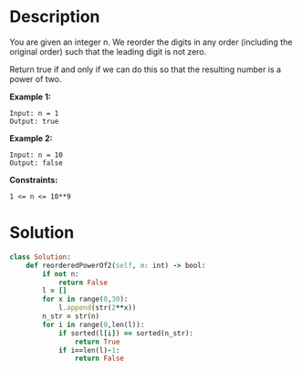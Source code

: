 # Description

You are given an integer n. We reorder the digits in any order (including the original order) such that the leading digit is not zero.

Return true if and only if we can do this so that the resulting number is a power of two.


**Example 1:**
```
Input: n = 1
Output: true
```
**Example 2:**
```
Input: n = 10
Output: false
```
**Constraints:**
```
1 <= n <= 10**9
```

# Solution
```ruby
class Solution:
    def reorderedPowerOf2(self, n: int) -> bool:
        if not n:
            return False        
        l = []
        for x in range(0,30):
            l.append(str(2**x))
        n_str = str(n)
        for i in range(0,len(l)):
            if sorted(l[i]) == sorted(n_str):
                return True
            if i==len(l)-1:
                return False
```
